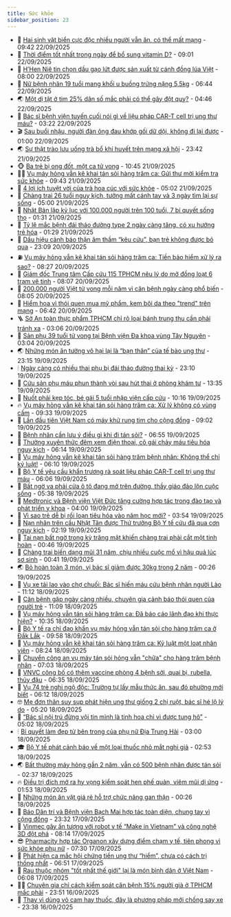 ```yaml
---
title: Sức khỏe
sidebar_position: 23
---
```


<!-- dantri-suc-khoe:START -->
- 🤔 [Hai sinh vật biển cực độc nhiều người vẫn ăn, có thể mất mạng](https://dantri.com.vn/suc-khoe/hai-sinh-vat-bien-cuc-doc-nhieu-nguoi-van-an-co-the-mat-mang-20250922155959290.htm) - 09:42 22/09/2025
- 🚦 [Thời điểm tốt nhất trong ngày để bổ sung vitamin D?](https://dantri.com.vn/suc-khoe/thoi-diem-tot-nhat-trong-ngay-de-bo-sung-vitamin-d-20250922152506531.htm) - 09:01 22/09/2025
- 🤖 [H’Hen Niê tin chọn dầu gạo lứt được sản xuất từ cánh đồng lúa Việt](https://dantri.com.vn/suc-khoe/hhen-nie-tin-chon-dau-gao-lut-duoc-san-xuat-tu-canh-dong-lua-viet-20250922102718939.htm) - 08:00 22/09/2025
- 🐻 [Nữ bệnh nhân 19 tuổi mang khối u buồng trứng nặng 5,5kg](https://dantri.com.vn/suc-khoe/nu-benh-nhan-19-tuoi-mang-khoi-u-buong-trung-nang-55kg-20250922125152614.htm) - 06:44 22/09/2025
- 🌏 [Một dị tật ở tim 25% dân số mắc phải có thể gây đột quỵ?](https://dantri.com.vn/suc-khoe/mot-di-tat-o-tim-25-dan-so-mac-phai-co-the-gay-dot-quy-20250919112223563.htm) - 04:46 22/09/2025
- 👺 [Bác sĩ bệnh viện tuyến cuối nói gì về liệu pháp CAR-T cell trị ung thư máu?](https://dantri.com.vn/suc-khoe/bac-si-benh-vien-tuyen-cuoi-noi-gi-ve-lieu-phap-car-t-cell-tri-ung-thu-mau-20250922100223571.htm) - 03:22 22/09/2025
- 🎬 [Sau buổi nhậu, người đàn ông đau khớp gối dữ dội, không đi lại được](https://dantri.com.vn/suc-khoe/sau-buoi-nhau-nguoi-dan-ong-dau-khop-goi-du-doi-khong-di-lai-duoc-20250921192225374.htm) - 01:00 22/09/2025
- 🌏 [Sự thật trào lưu uống trà bổ khí huyết trên mạng xã hội](https://dantri.com.vn/suc-khoe/su-that-trao-luu-uong-tra-bo-khi-huyet-tren-mang-xa-hoi-20250917194015691.htm) - 23:42 21/09/2025
- 🐵 [Ba trẻ bị ong đốt, một ca tử vong](https://dantri.com.vn/suc-khoe/ba-tre-bi-ong-dot-mot-ca-tu-vong-20250921165805989.htm) - 10:45 21/09/2025
- 👨‍🏫 [Vụ máy hỏng vẫn kê khai tán sỏi hàng trăm ca: Gửi thư mời kiểm tra sức khỏe](https://dantri.com.vn/suc-khoe/vu-may-hong-van-ke-khai-tan-soi-hang-tram-ca-gui-thu-moi-kiem-tra-suc-khoe-20250921131310472.htm) - 09:43 21/09/2025
- 🤗 [4 lợi ích tuyệt vời của trà hoa cúc với sức khỏe](https://dantri.com.vn/suc-khoe/4-loi-ich-tuyet-voi-cua-tra-hoa-cuc-voi-suc-khoe-20250921120136626.htm) - 05:02 21/09/2025
- 🫶 [Chàng trai 26 tuổi nguy kịch, tưởng mất cánh tay và 3 ngày tìm lại sự sống](https://dantri.com.vn/suc-khoe/chang-trai-26-tuoi-nguy-kich-tuong-mat-canh-tay-va-3-ngay-tim-lai-su-song-20250921093812439.htm) - 05:00 21/09/2025
- 🙉 [Nhật Bản lập kỷ lục với 100.000 người trên 100 tuổi, 7 bí quyết sống thọ](https://dantri.com.vn/suc-khoe/nhat-ban-lap-ky-luc-voi-100000-nguoi-tren-100-tuoi-7-bi-quyet-song-tho-20250920181301187.htm) - 01:31 21/09/2025
- 🦅 [Tỷ lệ mắc bệnh đái tháo đường type 2 ngày càng tăng, có xu hướng trẻ hóa](https://dantri.com.vn/suc-khoe/ty-le-mac-benh-dai-thao-duong-type-2-ngay-cang-tang-co-xu-huong-tre-hoa-20250920220123911.htm) - 01:29 21/09/2025
- 🐘 [Dấu hiệu cảnh báo thận âm thầm “kêu cứu”, bạn trẻ không được bỏ qua](https://dantri.com.vn/suc-khoe/dau-hieu-canh-bao-than-am-tham-keu-cuu-ban-tre-khong-duoc-bo-qua-20250920074348192.htm) - 23:09 20/09/2025
- ⛽️ [Vụ máy hỏng vẫn kê khai tán sỏi hàng trăm ca: Tiền bảo hiểm xử lý ra sao?](https://dantri.com.vn/suc-khoe/vu-may-hong-van-ke-khai-tan-soi-hang-tram-ca-tien-bao-hiem-xu-ly-ra-sao-20250920150056344.htm) - 08:27 20/09/2025
- 🤡 [Giám đốc Trung tâm Cấp cứu 115 TPHCM nêu lý do mở đồng loạt 6 trạm vệ tinh](https://dantri.com.vn/suc-khoe/giam-doc-trung-tam-cap-cuu-115-tphcm-neu-ly-do-mo-dong-loat-6-tram-ve-tinh-20250920142713292.htm) - 08:07 20/09/2025
- 💼 [200.000 người Việt tử vong mỗi năm vì căn bệnh ngày càng phổ biến](https://dantri.com.vn/suc-khoe/200000-nguoi-viet-tu-vong-moi-nam-vi-can-benh-ngay-cang-pho-bien-20250920150224496.htm) - 08:05 20/09/2025
- 🤔 [Hiểm họa vì thói quen mua mỹ phẩm, kem bôi da theo &quot;trend&quot; trên mạng](https://dantri.com.vn/suc-khoe/hiem-hoa-vi-thoi-quen-mua-my-pham-kem-boi-da-theo-trend-tren-mang-20250920124621836.htm) - 06:42 20/09/2025
- 🪜 [Sở An toàn thực phẩm TPHCM chỉ rõ loại bánh trung thu cần phải tránh xa](https://dantri.com.vn/suc-khoe/so-an-toan-thuc-pham-tphcm-chi-ro-loai-banh-trung-thu-can-phai-tranh-xa-20250920085525169.htm) - 03:06 20/09/2025
- 📝 [Sản phụ 39 tuổi tử vong tại Bệnh viện Đa khoa vùng Tây Nguyên](https://dantri.com.vn/suc-khoe/san-phu-39-tuoi-tu-vong-tai-benh-vien-da-khoa-vung-tay-nguyen-20250920091717328.htm) - 03:04 20/09/2025
- 🌏 [Những món ăn tưởng vô hại lại là “bạn thân” của tế bào ung thư](https://dantri.com.vn/suc-khoe/nhung-mon-an-tuong-vo-hai-lai-la-ban-than-cua-te-bao-ung-thu-20250916105149869.htm) - 23:15 19/09/2025
- 🕯 [Ngày càng có nhiều thai phụ bị đái tháo đường thai kỳ](https://dantri.com.vn/suc-khoe/ngay-cang-co-nhieu-thai-phu-bi-dai-thao-duong-thai-ky-20250919170337354.htm) - 23:10 19/09/2025
- 🦍 [Cứu sản phụ máu phun thành vòi sau hút thai ở phòng khám tư](https://dantri.com.vn/suc-khoe/cuu-san-phu-mau-phun-thanh-voi-sau-hut-thai-o-phong-kham-tu-20250919203235777.htm) - 13:35 19/09/2025
- 🌈 [Nuốt phải kẹp tóc, bé gái 5 tuổi nhập viện cấp cứu](https://dantri.com.vn/suc-khoe/nuot-phai-kep-toc-be-gai-5-tuoi-nhap-vien-cap-cuu-20250919171602924.htm) - 10:16 19/09/2025
- 🔥 [Vụ máy hỏng vẫn kê khai tán sỏi hàng trăm ca: Xử lý không có vùng cấm](https://dantri.com.vn/suc-khoe/vu-may-hong-van-ke-khai-tan-soi-hang-tram-ca-xu-ly-khong-co-vung-cam-20250919161534893.htm) - 09:33 19/09/2025
- 🌊 [Lần đầu tiên Việt Nam có máy khử rung tim cho cộng đồng](https://dantri.com.vn/suc-khoe/lan-dau-tien-viet-nam-co-may-khu-rung-tim-cho-cong-dong-20250919155504116.htm) - 09:02 19/09/2025
- 🚦 [Bệnh nhân cần lưu ý điều gì khi đi tán sỏi?](https://dantri.com.vn/suc-khoe/benh-nhan-can-luu-y-dieu-gi-khi-di-tan-soi-20250919134854258.htm) - 06:55 19/09/2025
- 🤖 [Thường xuyên thức đêm xem điện thoại, cô gái chảy máu tiêu hóa nguy kịch](https://dantri.com.vn/suc-khoe/thuong-xuyen-thuc-dem-xem-dien-thoai-co-gai-chay-mau-tieu-hoa-nguy-kich-20250919120448980.htm) - 06:14 19/09/2025
- 🤡 [Vụ máy hỏng vẫn kê khai tán sỏi hàng trăm bệnh nhân: Không thể chỉ kỷ luật!](https://dantri.com.vn/suc-khoe/vu-may-hong-van-ke-khai-tan-soi-hang-tram-benh-nhan-khong-the-chi-ky-luat-20250919124237613.htm) - 06:10 19/09/2025
- 💂 [Bộ Y tế yêu cầu khẩn trương rà soát liệu pháp CAR-T cell trị ung thư máu](https://dantri.com.vn/suc-khoe/bo-y-te-yeu-cau-khan-truong-ra-soat-lieu-phap-car-t-cell-tri-ung-thu-mau-20250919125418548.htm) - 06:06 19/09/2025
- 🦄 [Bất ngờ va phải cửa ô tô đang mở trên đường, thầy giáo đảo lộn cuộc sống](https://dantri.com.vn/suc-khoe/bat-ngo-va-phai-cua-o-to-dang-mo-tren-duong-thay-giao-dao-lon-cuoc-song-20250919121959015.htm) - 05:38 19/09/2025
- 🧠 [Medtronic và Bệnh viện Việt Đức tăng cường hợp tác trong đào tạo và phát triển y khoa](https://dantri.com.vn/suc-khoe/medtronic-va-benh-vien-viet-duc-tang-cuong-hop-tac-trong-dao-tao-va-phat-trien-y-khoa-20250919102400801.htm) - 04:00 19/09/2025
- 🤖 [Vì sao trẻ dễ bị rối loạn tiêu hóa vào năm học mới?](https://dantri.com.vn/suc-khoe/vi-sao-tre-de-bi-roi-loan-tieu-hoa-vao-nam-hoc-moi-20250918155912755.htm) - 03:54 19/09/2025
- 💼 [Nạn nhân trên cầu Nhật Tân được Thứ trưởng Bộ Y tế cứu đã qua cơn nguy kịch](https://dantri.com.vn/suc-khoe/nan-nhan-tren-cau-nhat-tan-duoc-thu-truong-bo-y-te-cuu-da-qua-con-nguy-kich-20250919091157293.htm) - 02:19 19/09/2025
- 🧰 [Tai nạn bất ngờ trong kỳ trăng mật khiến chàng trai phải cắt một tinh hoàn](https://dantri.com.vn/suc-khoe/tai-nan-bat-ngo-trong-ky-trang-mat-khien-chang-trai-phai-cat-mot-tinh-hoan-20250918181706486.htm) - 00:46 19/09/2025
- 🎉 [Chàng trai biến dạng mũi 31 năm, chịu nhiều cuộc mổ vì hậu quả lúc sơ sinh](https://dantri.com.vn/suc-khoe/chang-trai-bien-dang-mui-31-nam-chiu-nhieu-cuoc-mo-vi-hau-qua-luc-so-sinh-20250918234132303.htm) - 00:41 19/09/2025
- 🌏 [Bỏ hoàn toàn 3 món, vị bác sĩ giảm được 30kg trong 2 năm](https://dantri.com.vn/suc-khoe/bo-hoan-toan-3-mon-vi-bac-si-giam-duoc-30kg-trong-2-nam-20250919064329201.htm) - 00:26 19/09/2025
- 📝 [Vụ xe tải lao vào chợ chuối: Bác sĩ hiến máu cứu bệnh nhân người Lào](https://dantri.com.vn/suc-khoe/vu-xe-tai-lao-vao-cho-chuoi-bac-si-hien-mau-cuu-benh-nhan-nguoi-lao-20250918170050012.htm) - 11:12 18/09/2025
- 🧠 [Căn bệnh gặp ngày càng nhiều, chuyên gia cảnh báo thói quen của người trẻ](https://dantri.com.vn/suc-khoe/can-benh-gap-ngay-cang-nhieu-chuyen-gia-canh-bao-thoi-quen-cua-nguoi-tre-20250918170202655.htm) - 11:09 18/09/2025
- 🚀 [Vụ máy hỏng vẫn tán sỏi hàng trăm ca: Đã báo cáo lãnh đạo khi thực hiện?](https://dantri.com.vn/suc-khoe/vu-may-hong-van-tan-soi-hang-tram-ca-da-bao-cao-lanh-dao-khi-thuc-hien-20250918160008578.htm) - 10:35 18/09/2025
- 💯 [Bộ Y tế ra chỉ đạo khẩn vụ máy hỏng vẫn tán sỏi cho hàng trăm ca ở Đắk Lắk](https://dantri.com.vn/suc-khoe/bo-y-te-ra-chi-dao-khan-vu-may-hong-van-tan-soi-cho-hang-tram-ca-o-dak-lak-20250918165603851.htm) - 09:58 18/09/2025
- 🫶 [Vụ máy hỏng vẫn kê khai tán sỏi hàng trăm ca: Kỷ luật một loạt nhân viên](https://dantri.com.vn/suc-khoe/vu-may-hong-van-ke-khai-tan-soi-hang-tram-ca-ky-luat-mot-loat-nhan-vien-20250918132052798.htm) - 08:24 18/09/2025
- 👹 [Chuyển công an vụ máy tán sỏi hỏng vẫn &quot;chữa&quot; cho hàng trăm bệnh nhân](https://dantri.com.vn/suc-khoe/chuyen-cong-an-vu-may-tan-soi-hong-van-chua-cho-hang-tram-benh-nhan-20250918120116353.htm) - 07:03 18/09/2025
- 🤩 [VNVC công bố có thêm vaccine phòng 4 bệnh sởi, quai bị, rubella, thủy đậu](https://dantri.com.vn/suc-khoe/vnvc-cong-bo-co-them-vaccine-phong-4-benh-soi-quai-bi-rubella-thuy-dau-20250918133055209.htm) - 06:35 18/09/2025
- 🌊 [Vụ 74 trẻ nghi ngộ độc: Trường tự lấy mẫu thức ăn, sau đó phường mới biết](https://dantri.com.vn/suc-khoe/vu-74-tre-nghi-ngo-doc-truong-tu-lay-mau-thuc-an-sau-do-phuong-moi-biet-20250918123515488.htm) - 06:12 18/09/2025
- 🤓 [Mẹ đơn thân suy sụp phát hiện ung thư giống 2 chị ruột, bác sĩ hé lộ lý do](https://dantri.com.vn/suc-khoe/me-don-than-suy-sup-phat-hien-ung-thu-giong-2-chi-ruot-bac-si-he-lo-ly-do-20250918111227539.htm) - 05:20 18/09/2025
- 🌝 [“Bác sĩ nội trú đừng vội tin mình là tinh hoa chỉ vì được tung hô”](https://dantri.com.vn/suc-khoe/bac-si-noi-tru-dung-voi-tin-minh-la-tinh-hoa-chi-vi-duoc-tung-ho-20250916155245486.htm) - 05:02 18/09/2025
- 🕯 [Bí quyết làm đẹp từ bên trong của phụ nữ Địa Trung Hải](https://dantri.com.vn/suc-khoe/bi-quyet-lam-dep-tu-ben-trong-cua-phu-nu-dia-trung-hai-20250917231048224.htm) - 03:00 18/09/2025
- 🎓 [Bộ Y tế phát cảnh báo về một loại thuốc nhỏ mắt nghi giả](https://dantri.com.vn/suc-khoe/bo-y-te-phat-canh-bao-ve-mot-loai-thuoc-nho-mat-nghi-gia-20250918093730264.htm) - 02:53 18/09/2025
- 🌏 [Bất thường máy hỏng gần 2 năm, vẫn có 500 bệnh nhân được tán sỏi](https://dantri.com.vn/suc-khoe/bat-thuong-may-hong-gan-2-nam-van-co-500-benh-nhan-duoc-tan-soi-20250918092912440.htm) - 02:37 18/09/2025
- 🔥 [Điều trị đích mở ra hy vọng kiểm soát hen phế quản, viêm mũi dị ứng](https://dantri.com.vn/suc-khoe/dieu-tri-dich-mo-ra-hy-vong-kiem-soat-hen-phe-quan-viem-mui-di-ung-20250918080031944.htm) - 01:53 18/09/2025
- 📝 [Những món ăn vặt giá rẻ hỗ trợ chức năng gan thận](https://dantri.com.vn/suc-khoe/nhung-mon-an-vat-gia-re-ho-tro-chuc-nang-gan-than-20250918070415071.htm) - 00:26 18/09/2025
- 🧠 [Báo Dân trí và Bệnh viện Bạch Mai hợp tác toàn diện, chung tay vì cộng đồng](https://dantri.com.vn/suc-khoe/bao-dan-tri-va-benh-vien-bach-mai-hop-tac-toan-dien-chung-tay-vi-cong-dong-20250918060924350.htm) - 23:32 17/09/2025
- 🦅 [Vinmec gây ấn tượng với robot y tế “Make in Vietnam” và công nghệ 3D đột phá](https://dantri.com.vn/suc-khoe/vinmec-gay-an-tuong-voi-robot-y-te-make-in-vietnam-va-cong-nghe-3d-dot-pha-20250917150636992.htm) - 08:14 17/09/2025
- 😎 [Pharmacity hợp tác Organon xây dựng điểm chạm y tế, tiên phong vì sức khỏe phụ nữ](https://dantri.com.vn/suc-khoe/pharmacity-hop-tac-organon-xay-dung-diem-cham-y-te-tien-phong-vi-suc-khoe-phu-nu-20250917135117354.htm) - 07:30 17/09/2025
- 🎉 [Phát hiện ca mắc hội chứng tiền ung thư “hiểm”, chưa có cách trị thống nhất](https://dantri.com.vn/suc-khoe/phat-hien-ca-mac-hoi-chung-tien-ung-thu-hiem-chua-co-cach-tri-thong-nhat-20250917133732583.htm) - 06:51 17/09/2025
- 🫣 [Rau thuộc nhóm &quot;tốt nhất thế giới&quot; lại là món bình dân ở Việt Nam](https://dantri.com.vn/suc-khoe/rau-thuoc-nhom-tot-nhat-the-gioi-lai-la-mon-binh-dan-o-viet-nam-20250916155916235.htm) - 06:08 17/09/2025
- 🧑‍🏫 [Chuyên gia chỉ cách kiểm soát căn bệnh 15% người già ở TPHCM mắc phải](https://dantri.com.vn/suc-khoe/chuyen-gia-chi-cach-kiem-soat-can-benh-15-nguoi-gia-o-tphcm-mac-phai-20250916152014917.htm) - 23:51 16/09/2025
- 🥷 [Thay vì dùng vỏ cam hay thuốc, đây là phương pháp mới chống say xe](https://dantri.com.vn/suc-khoe/thay-vi-dung-vo-cam-hay-thuoc-day-la-phuong-phap-moi-chong-say-xe-20250916165302210.htm) - 23:38 16/09/2025<!-- dantri-suc-khoe:END -->
